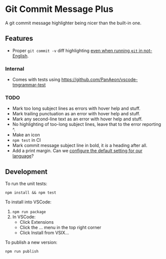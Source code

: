 # Git Commit Message Plus

A git commit message highlighter being nicer than the built-in one.

## Features

- Proper `git commit -v` diff highlighting [even when running `git` in
  not-English](https://github.com/textmate/git.tmbundle/issues/60).

<!-- FIXME: Add an animated demo here! -->

### Internal

- Comes with tests using <https://github.com/PanAeon/vscode-tmgrammar-test>

### TODO

- Mark too long subject lines as errors with hover help and stuff.
- Mark trailing punctuation as an error with hover help and stuff.
- Mark any second-line text as an error with hover help and stuff.
- No highlighting of too-long subject lines, leave that to the error
  reporting ^.
- Make an icon
- `npm test` in CI
- Mark commit message subject line in bold, it _is_ a heading after all.
- Add a print margin. Can we [configure the default setting for our
  language](https://stackoverflow.com/questions/42607666/how-to-add-a-right-margin-to-the-visual-studio-code-editor)?

## Development

To run the unit tests:

```
npm install && npm test
```

To install into VSCode:

1. `npm run package`
1. In VSCode:
   - Click Extensions
   - Click the ... menu in the top right corner
   - Click Install from VSIX...

To publish a new version:

```
npm run publish
```
